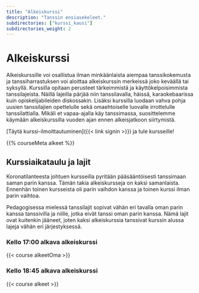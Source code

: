 ```yaml
---
title: "Alkeiskurssi"
description: "Tanssin ensiasekeleet."
subdirectories: ["kurssi_kausi"]
subdirectories_weight: 2
---
```


# Alkeiskurssi

Alkeiskurssille voi osallistua ilman minkäänlaista aiempaa tanssikokemusta ja tanssiharrastuksen voi aloittaa alkeiskurssin merkeissä joko keväällä tai syksyllä. Kurssilla opitaan perusteet tärkeimmistä ja käyttökelpoisimmista tanssilajeista. Näillä lajeilla pärjää niin tanssilavalla, häissä, karaokebaarissa kuin opiskelijabileiden diskossakin. Lisäksi kurssilla luodaan vahva pohja uusien tanssilajien opettelulle sekä omaehtoiselle luovalle irrottelulle tanssilattialla. Mikäli et vapaa-ajalla käy tanssimassa, suosittelemme käymään alkeiskurssilla vuoden ajan ennen alkeisjatkoon siirtymistä.

[Täytä kurssi-ilmoittautuminen]({{< link signin >}}) ja tule kursseille!

{{% courseMeta alkeet %}}

## Kurssiaikataulu ja lajit

Koronatilanteesta johtuen kursseilla pyritään pääsääntöisesti tanssimaan saman parin kanssa. Tämän takia alkeiskursseja on kaksi samanlaista. Ennenhän toinen kursseista oli parin vaihdon kanssa ja toinen kurssi ilman parin vaihtoa.

Pedagogisessa mielessä tanssilajit sopivat vähän eri tavalla oman parin kanssa tanssivilla ja niille, jotka eivät tanssi oman parin kanssa. Nämä lajit ovat kuitenkin jääneet, joten kaksi alkeiskurssia tanssivat kurssin alussa lajeja vähän eri järjestyksessä.

### Kello 17:00 alkava alkeiskurssi

{{< course alkeetOma >}}

### Kello 18:45 alkava alkeiskurssi

{{< course alkeet >}}
